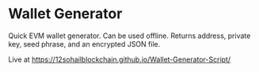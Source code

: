 # Wallet Generator
Quick EVM wallet generator. Can be used offline. Returns address, private key, seed phrase, and an encrypted JSON file.

Live at https://12sohailblockchain.github.io/Wallet-Generator-Script/
